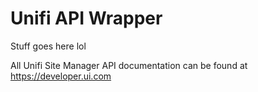 # Unifi API Wrapper

Stuff goes here lol

All Unifi Site Manager API documentation can be found at https://developer.ui.com